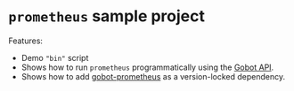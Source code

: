 # `prometheus` sample project

Features:

- Demo `"bin"` script
- Shows how to run `prometheus` programmatically using the [Gobot API](https://github.com/benallfree/gobot/tree/v1.0.0-alpha.34/docs/readme.md).
- Shows how to add [gobot-prometheus](https://www.npmjs.com/package/gobot-prometheus) as a version-locked dependency.
